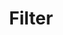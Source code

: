 ---
title: Filter
tags: ["filter", "options", "sort", "search", "refine"]
icon: filter
svg: '<svg xmlns="http://www.w3.org/2000/svg" width="24" height="24" fill="none" viewBox="0 0 24 24" stroke-width="1.5" stroke-linecap="round" stroke-linejoin="round" stroke="currentColor"><path d="M4.5 7h15M7 12h10m-7 5h4"/></svg>'
---